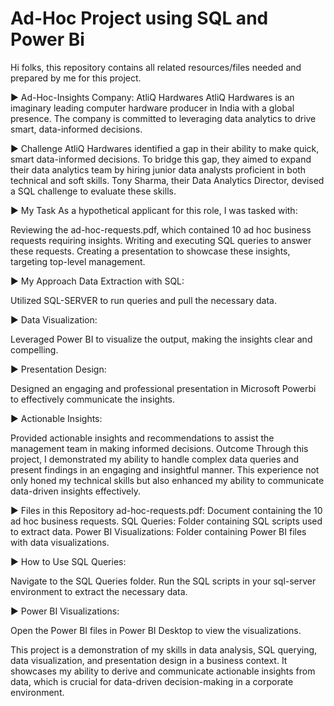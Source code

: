 # Ad-Hoc Project using SQL and Power Bi 

Hi folks, this repository contains all related resources/files needed and prepared by me for this project.

▶️ Ad-Hoc-Insights
Company: AtliQ Hardwares
AtliQ Hardwares is an imaginary leading computer hardware producer in India with a global presence. The company is committed to leveraging data analytics to drive smart, data-informed decisions.

▶️ Challenge
AtliQ Hardwares identified a gap in their ability to make quick, smart data-informed decisions. To bridge this gap, they aimed to expand their data analytics team by hiring junior data analysts proficient in both technical and soft skills. Tony Sharma, their Data Analytics Director, devised a SQL challenge to evaluate these skills.

▶️ My Task
As a hypothetical applicant for this role, I was tasked with:

Reviewing the ad-hoc-requests.pdf, which contained 10 ad hoc business requests requiring insights.
Writing and executing SQL queries to answer these requests.
Creating a presentation to showcase these insights, targeting top-level management.

▶️ My Approach
Data Extraction with SQL:

Utilized SQL-SERVER to run queries and pull the necessary data.

▶️ Data Visualization:

Leveraged Power BI to visualize the output, making the insights clear and compelling.

▶️ Presentation Design:

Designed an engaging and professional presentation in Microsoft Powerbi to effectively communicate the insights.

▶️ Actionable Insights:

Provided actionable insights and recommendations to assist the management team in making informed decisions.
Outcome
Through this project, I demonstrated my ability to handle complex data queries and present findings in an engaging and insightful manner. This experience not only honed my technical skills but also enhanced my ability to communicate data-driven insights effectively.

▶️ Files in this Repository
ad-hoc-requests.pdf: Document containing the 10 ad hoc business requests.
SQL Queries: Folder containing SQL scripts used to extract data.
Power BI Visualizations: Folder containing Power BI files with data visualizations.

▶️ How to Use
SQL Queries:

Navigate to the SQL Queries folder.
Run the SQL scripts in your sql-server environment to extract the necessary data.

▶️ Power BI Visualizations:

Open the Power BI files in Power BI Desktop to view the visualizations.

This project is a demonstration of my skills in data analysis, SQL querying, data visualization, and presentation design in a business context. It showcases my ability to derive and communicate actionable insights from data, which is crucial for data-driven decision-making in a corporate environment.
